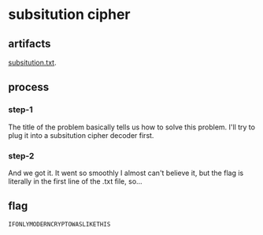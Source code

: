 # subsitution cipher
## artifacts
<a href="https://github.com/functionpdf/CTFlearn/blob/main/cryptography/subsitution%20cipher/Substitution.txt">subsitution.txt</a>.
## process
### step-1
The title of the problem basically tells us how to solve this problem. I'll try to plug it into a subsitution cipher decoder first.
### step-2
And we got it. It went so smoothly I almost can't believe it, but the flag is literally in the first line of the .txt file, so...
## flag
`IFONLYMODERNCRYPTOWASLIKETHIS`
